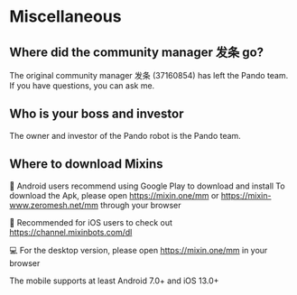 # Miscellaneous

## Where did the community manager 发条 go?

The original community manager 发条 (37160854) has left the Pando team. If you have questions, you can ask me.


## Who is your boss and investor

The owner and investor of the Pando robot is the Pando team.

## Where to download Mixins

📲 Android users recommend using Google Play to download and install
To download the Apk, please open https://mixin.one/mm or https://mixin-www.zeromesh.net/mm through your browser

📲 Recommended for iOS users to check out https://channel.mixinbots.com/dl

💻 For the desktop version, please open https://mixin.one/mm in your browser

The mobile supports at least Android 7.0+ and iOS 13.0+